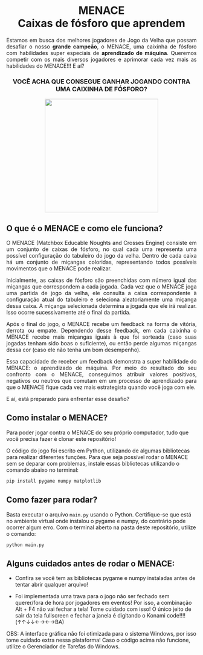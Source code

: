 <h1 align="center"> MENACE<br>Caixas de fósforo que aprendem </h1>

<p align="justify"> Estamos em busca dos melhores jogadores de Jogo da Velha que possam desafiar o nosso <b>grande campeão</b>, o MENACE, uma caixinha de fósforo com habilidades super especiais de <b>aprendizado de máquina</b>. Queremos competir com os mais diversos jogadores e aprimorar cada vez mais as habilidades do MENACE!!! E aí?  </p>

<h3 align='center'> VOCÊ ACHA QUE CONSEGUE GANHAR JOGANDO CONTRA UMA CAIXINHA DE FÓSFORO? </h3>

<p align="center"><img src="https://github.com/alicevk/MENACE/assets/106678040/f52ddf3b-f538-4edc-816c-7ae54e6d9732" height="300"></p>


## O que é o MENACE e como ele funciona?

<p align="justify">
O MENACE (Matchbox Educable Noughts and Crosses Engine) consiste em um conjunto de caixas de fósforo, no qual cada uma representa uma possível configuração do tabuleiro do jogo da velha. Dentro de cada caixa há um conjunto de miçangas coloridas, representando todos possíveis movimentos que o MENACE pode realizar. </p>

<p align="justify"> Inicialmente, as caixas de fósforo são preenchidas com número igual das miçangas que  correspondem a cada jogada. Cada vez que o MENACE joga uma partida de jogo da velha, ele consulta a caixa  correspondente à configuração atual do tabuleiro e seleciona aleatoriamente uma miçanga  dessa caixa. A miçanga selecionada determina a jogada que ele irá realizar. Isso ocorre sucessivamente até o final da partida. </p>

<p align="justify"> Após o final do jogo, o  MENACE recebe um feedback na forma de vitória, derrota ou empate. Dependendo desse feedback, em cada caixinha o MENACE recebe mais miçangas iguais à que foi sorteada (caso suas jogadas tenham sido boas o suficiente), ou então perde algumas miçangas dessa cor (caso ele não tenha um bom desempenho). </p>

<p align="justify"> Essa capacidade de receber um feedback demonstra a super habilidade do MENACE: o aprendizado de máquina. Por meio do resultado do seu confronto com o MENACE, conseguimos atribuir valores positivos, negativos ou neutros que comutam em um processo de aprendizado para que o MENACE fique cada vez mais estrategista quando você joga com ele. </p>

<p align="justify">E aí, está preparado para enfrentar esse desafio? </p>


## Como instalar o MENACE?

Para poder jogar contra o MENACE do seu próprio computador, tudo que você precisa fazer é clonar este repositório!

O código do jogo foi escrito em Python, utilizando de algumas bibliotecas para realizar diferentes funções. Para que seja possível rodar o MENACE sem se deparar com problemas, instale essas bibliotecas utilizando o comando abaixo no terminal:

```sh
pip install pygame numpy matplotlib
```


## Como fazer para rodar?

Basta executar o arquivo `main.py` usando o Python. Certifique-se que está no ambiente virtual onde instalou o pygame e numpy, do contrário pode ocorrer algum erro. Com o terminal aberto na pasta deste repositório, utilize o comando:

```sh
python main.py
```

## Alguns cuidados antes de rodar o MENACE:
	
* Confira se você tem as bibliotecas pygame e numpy instaladas antes de tentar abrir qualquer arquivo!
	
* Foi implementada uma trava para o jogo não ser fechado sem querer/fora de hora por jogadores em eventos! Por isso, a combinação Alt + F4 não vai fechar a tela! Tome cuidado com isso! O único jeito de sair da tela fullscreen e fechar a janela é digitando o Konami code!!!! (↑↑↓↓←→←→BA)

OBS: A interface gráfica não foi otimizada para o sistema Windows, por isso tome cuidado extra nessa plataforma! Caso o código acima não funcione, utilize o Gerenciador de Tarefas do Windows.
